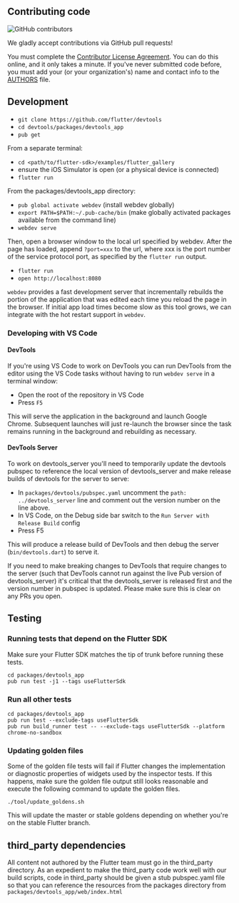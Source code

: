 ## Contributing code

![GitHub contributors](https://img.shields.io/github/contributors/flutter/devtools.svg)

We gladly accept contributions via GitHub pull requests!

You must complete the
[Contributor License Agreement](https://cla.developers.google.com/clas).
You can do this online, and it only takes a minute. If you've never submitted code before,
you must add your (or your organization's) name and contact info to the [AUTHORS](AUTHORS)
file.

## Development

- `git clone https://github.com/flutter/devtools`
- `cd devtools/packages/devtools_app`
- `pub get`

From a separate terminal:
- `cd <path/to/flutter-sdk>/examples/flutter_gallery`
- ensure the iOS Simulator is open (or a physical device is connected)
- `flutter run`

From the packages/devtools_app directory:
- `pub global activate webdev` (install webdev globally)
- `export PATH=$PATH:~/.pub-cache/bin` (make globally activated packages available from the command line)
- `webdev serve`

Then, open a browser window to the local url specified by webdev. After the page has loaded, append
`?port=xxx` to the url, where xxx is the port number of the service protocol port, as specified by
the `flutter run` output.

- `flutter run`
- `open http://localhost:8080`

`webdev` provides a fast development server that incrementally
rebuilds the portion of the application that was edited each time you reload
the page in the browser. If initial app load times become slow as this tool
grows, we can integrate with the hot restart support in `webdev`.

### Developing with VS Code

#### DevTools

If you're using VS Code to work on DevTools you can run DevTools from the editor
using the VS Code tasks without having to run `webdev serve` in a terminal window:

- Open the root of the repository in VS Code
- Press `F5`

This will serve the application in the background and launch Google Chrome. Subsequent
launches will just re-launch the browser since the task remains running in the background
and rebuilding as necessary.

#### DevTools Server

To work on devtools_server you'll need to temporarily update the devtools pubspec to
reference the local version of devtools_server and make release builds of devtools for
the server to serve:

- In `packages/devtools/pubspec.yaml` uncomment the `path: ../devtools_server` line
  and comment out the version number on the line above.
- In VS Code, on the Debug side bar switch to the `Run Server with Release Build` config
- Press F5

This will produce a release build of DevTools and then debug the server (`bin/devtools.dart`)
to serve it.

If you need to make breaking changes to DevTools that require changes to the server
(such that DevTools cannot run against the live Pub version of devtools_server) it's
critical that the devtools_server is released first and the version number in pubspec
is updated. Please make sure this is clear on any PRs you open.

## Testing

### Running tests that depend on the Flutter SDK

Make sure your Flutter SDK matches the tip of trunk before
running these tests.

```
cd packages/devtools_app
pub run test -j1 --tags useFlutterSdk
```

### Run all other tests

```
cd packages/devtools_app
pub run test --exclude-tags useFlutterSdk
pub run build_runner test -- --exclude-tags useFlutterSdk --platform chrome-no-sandbox
```

### Updating golden files

Some of the golden file tests will fail if Flutter changes the implementation or diagnostic
properties of widgets used by the inspector tests. If this happens, make sure the golden
file output still looks reasonable and execute the following command to update the golden files.

```
./tool/update_goldens.sh
```

This will update the master or stable goldens depending on whether you're on the stable
Flutter branch.

## third_party dependencies

All content not authored by the Flutter team must go in the third_party
directory. As an expedient to make the third_party code work well with our build scripts,
code in third_party should be given a stub pubspec.yaml file so that you can
reference the resources from the packages directory from
`packages/devtools_app/web/index.html`
